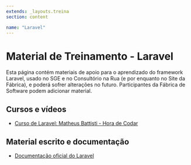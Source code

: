 ```yaml
---
extends: _layouts.treina
section: content

name: "Laravel"
---
```

# Material de Treinamento - Laravel

Esta página contém materiais de apoio para o aprendizado do framework Laravel, usado no SGE e no Consultório na Rua (e por enquanto no Site da Fábrica), e poderá sofrer alterações no futuro. Participantes da Fábrica de Software podem adicionar material.

## Cursos e vídeos

- [Curso de Laravel: Matheus Battisti - Hora de Codar](https://www.youtube.com/watch?v=qH7rsZBENJo&list=PLnDvRpP8BnewYKI1n2chQrrR4EYiJKbUG&index=1)

## Material escrito e documentação

- [Documentação oficial do Laravel](https://laravel.com/)
